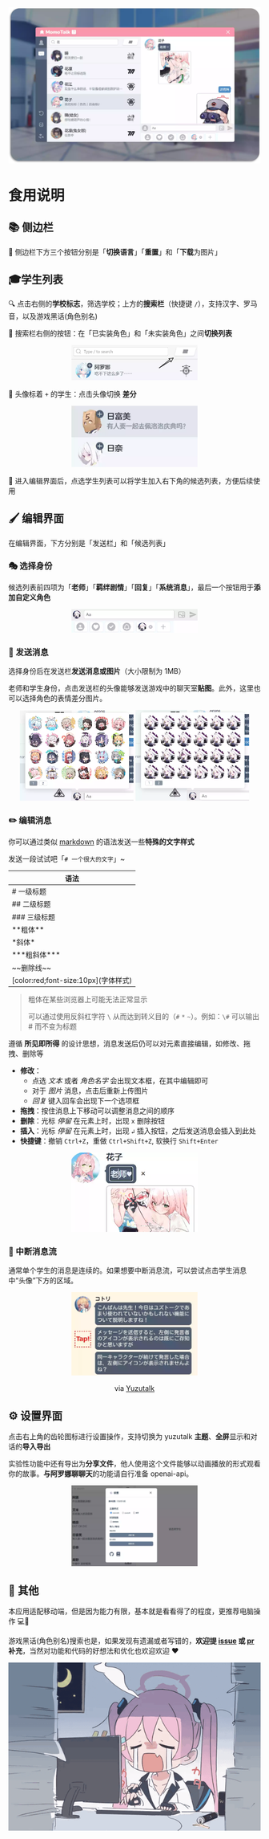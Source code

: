 ![banner](./assets/演示2.webp)

# 食用说明

## 📚 侧边栏

💾 侧边栏下方三个按钮分别是「**切换语言**」「**重置**」和「**下载**为图片」

## 🎓学生列表

🔍 点击右侧的**学校标志**，筛选学校；上方的**搜索栏**（快捷键 `/`），支持汉字、罗马音，以及游戏黑话(角色别名)

📜 搜索栏右侧的按钮：在「已实装角色」和「未实装角色」之间**切换列表** 

<p align="center">
<img src="../public/img/switchlsit.webp" alt="switch_list" style="width:50%">
</p>

🔄 头像标着 `+` 的学生：点击头像切换 **差分** 

<p align="center">
<img src="../public/img/appearence.webp" alt="appearence" style="width:50%">
</p>

📝 进入编辑界面后，点选学生列表可以将学生加入右下角的候选列表，方便后续使用 

## 🖌️ 编辑界面

在编辑界面，下方分别是「发送栏」和「候选列表」 

### 🎭 选择身份

候选列表前四项为「**老师**」「**羁绊剧情**」「**回复**」「**系统消息**」，最后一个按钮用于**添加自定义角色** 

<p align="center">
<img src="../public/img/sendbar.webp" alt="sendbar" style="width:50%">
</p>

### 🌄 发送消息

选择身份后在发送栏**发送消息或图片**（大小限制为 1MB）

老师和学生身份，点击发送栏的头像能够发送游戏中的聊天室**贴图**。此外，这里也可以选择角色的表情差分图片。

<p align="center">
<img src="../public/img/stickers.webp" alt="stickers" style="width:45%">
<img src="../public/img/stickers2.webp" alt="face variations" style="width:45%">
</p>

### ✏️ 编辑消息

你可以通过类似 [markdown](https://markdown.com.cn/basic-syntax/) 的语法发送一些**特殊的文字样式**

发送一段试试吧「`# 一个很大的文字`」~

| 语法 | 
| ---- | 
| \# 一级标题 | 
| \#\# 二级标题 | 
| \#\#\# 三级标题 | 
| \*\*粗体\*\* | 
| \*斜体\* | 
| \*\*\*粗斜体\*\*\* | 
| \~\~删除线\~\~ | 
| \[color:red;font-size:10px](字体样式) | 

> 粗体在某些浏览器上可能无法正常显示
>
> 可以通过使用反斜杠字符 `\` 从而达到转义目的（`#` `*` `~`）。例如：`\#` 可以输出 # 而不变为标题

遵循 **所见即所得** 的设计思想，消息发送后仍可以对元素直接编辑，如修改、拖拽、删除等 

- **修改**：
  - 点选 *文本* 或者 *角色名字* 会出现文本框，在其中编辑即可
  - 对于 *图片* 消息，点击后重新上传图片
  - *回复* 键入回车会出现下一个选项框
- **拖拽**：按住消息上下移动可以调整消息之间的顺序
- **删除**：光标 *停留* 在元素上时，出现 `x` 删除按钮
- **插入**：光标 *停留* 在元素上时，出现 `↲` 插入按钮，之后发送消息会插入到此处
- **快捷键**：撤销 `Ctrl+Z`，重做 `Ctrl+Shift+Z`, 软换行 `Shift+Enter`

<p align="center">
<img src="../public/img/edit.webp" alt="edit" style="width:50%">
</p>

### 📜 中断消息流

通常单个学生的消息是连续的。如果想要中断消息流，可以尝试点击学生消息中“头像”下方的区域。

<div align="center">
<img src="../public/img/splitmessage.webp" alt="split" style="width:50%">

<p>via <a href="https://twitter.com/YuzuTalkJP/status/1421448297030381569">Yuzutalk</a> </p>
</div>

## ⚙️ 设置界面

点击右上角的齿轮图标进行设置操作，支持切换为 yuzutalk **主题**、**全屏**显示和对话的**导入导出**  

实验性功能中还有导出为**分享文件**，他人使用这个文件能够以动画播放的形式观看你的故事。**与阿罗娜聊聊天**的功能请自行准备 openai-api。

<p align="center">
<img src="./assets/setting.webp" alt="setting" style="width:50%">
</p>

## 🌟 其他

本应用适配移动端，但是因为能力有限，基本就是看看得了的程度，更推荐电脑操作 💻📱

游戏黑话(角色别名)搜索也是，如果发现有遗漏或者写错的，**欢迎提 [issue](https://github.com/U1805/momotalk/issues) 或 [pr](https://github.com/U1805/momotalk/pulls) 补充**，当然对功能和代码的好想法和优化也欢迎欢迎 ❤️

![thanks](../public/img/kyk.gif)